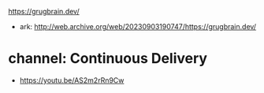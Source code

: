 https://grugbrain.dev/
- ark: http://web.archive.org/web/20230903190747/https://grugbrain.dev/

# channel: Continuous Delivery
- https://youtu.be/AS2m2rRn9Cw
